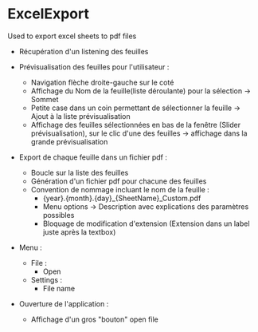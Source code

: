 # ExcelExport
Used to export excel sheets to pdf files

- Récupération d'un listening des feuilles

- Prévisualisation des feuilles pour l'utilisateur :
	- Navigation flèche droite-gauche sur le coté
	- Affichage du Nom de la feuille(liste déroulante) pour la sélection -> Sommet
	- Petite case dans un coin permettant de sélectionner la feuille -> Ajout à la liste prévisualisation
	- Affichage des feuilles sélectionnées en bas de la fenêtre (Slider prévisualisation), sur le clic d'une des feuilles -> affichage dans la grande prévisualisation

- Export de chaque feuille dans un fichier pdf :
	- Boucle sur la liste des feuilles
	- Génération d'un fichier pdf pour chacune des feuilles
	- Convention de nommage incluant le nom de la feuille : 
		- {year}.{month}.{day}_{SheetName}_Custom.pdf
		- Menu options -> Description avec explications des paramètres possibles
		- Bloquage de modification d'extension (Extension dans un label juste après la textbox)


- Menu :
	- File :
		- Open
	- Settings :
		- File name

- Ouverture de l'application :
	- Affichage d'un gros "bouton" open file